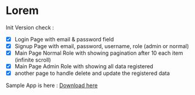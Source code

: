 Lorem
=====

Init Version check :

- [x] Login Page with email & password field
- [x] Signup Page with email, password, username, role (admin or normal)
- [x] Main Page Normal Role with showing pagination after 10 each item (infinite scroll)
- [x] Main Page Admin Role with showing all data registered
- [x] another page to handle delete and update the registered data

Sample App is here :
[Download here](./app/build/outputs/apk/app-debug.apk)